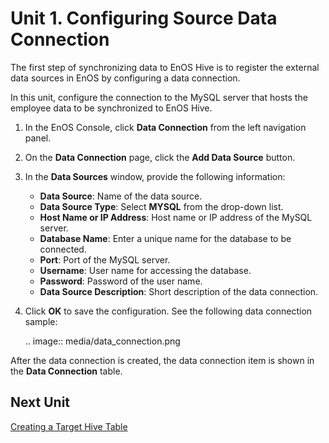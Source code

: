 # Unit 1. Configuring Source Data Connection

The first step of synchronizing data to EnOS Hive is to register the external data sources in EnOS by configuring a data connection.

In this unit, configure the connection to the MySQL server that hosts the employee data to be synchronized to EnOS Hive.

1. In the EnOS Console, click **Data Connection** from the left navigation panel.

2. On the **Data Connection** page, click the **Add Data Source** button.

3. In the **Data Sources** window, provide the following information:

   - **Data Source**: Name of the data source.
   - **Data Source Type**: Select **MYSQL** from the drop-down list.
   - **Host Name or IP Address**: Host name or IP address of the MySQL server.
   - **Database Name**: Enter a unique name for the database to be connected.
   - **Port**: Port of the MySQL server.
   - **Username**: User name for accessing the database.
   - **Password**: Password of the user name.
   - **Data Source Description**: Short description of the data connection.

4. Click **OK** to save the configuration. See the following data connection sample:

   .. image:: media/data_connection.png

After the data connection is created, the data connection item is shown in the **Data Connection** table.

## Next Unit

[Creating a Target Hive Table](creating_hive_table)
